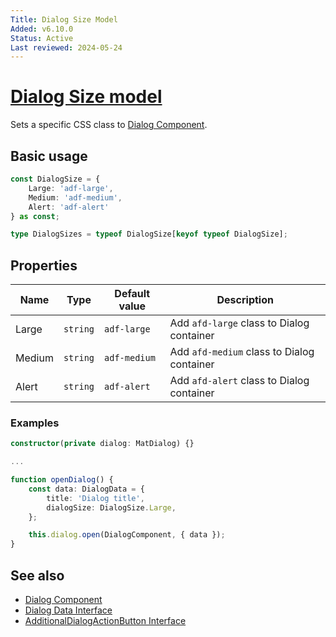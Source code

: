 ```yaml
---
Title: Dialog Size Model
Added: v6.10.0
Status: Active
Last reviewed: 2024-05-24
---
```


# [Dialog Size model](../../../lib/core/src/lib/dialogs/dialog/dialog.model.ts "Defined in dialog.model.ts")

Sets a specific CSS class to [Dialog Component](../dialogs/dialog.md). 

## Basic usage

```ts
const DialogSize = {
    Large: 'adf-large',
    Medium: 'adf-medium',
    Alert: 'adf-alert'
} as const;

type DialogSizes = typeof DialogSize[keyof typeof DialogSize];
```

## Properties

| Name | Type | Default value | Description |
| ---- | ---- | ------------- | ----------- |
| Large | `string` | `adf-large` | Add `afd-large` class to Dialog container |
| Medium | `string` | `adf-medium` | Add `afd-medium` class to Dialog container |
| Alert | `string` | `adf-alert` | Add `afd-alert` class to Dialog container |

### Examples

```ts
constructor(private dialog: MatDialog) {}

...

function openDialog() {
    const data: DialogData = {
        title: 'Dialog title',
        dialogSize: DialogSize.Large,
    };

    this.dialog.open(DialogComponent, { data });
}
```

## See also

- [Dialog Component](../dialogs/dialog.md)
- [Dialog Data Interface](../interfaces/dialog.interface.md)
- [AdditionalDialogActionButton Interface](../interfaces/additional-dialog-action-button.interface.md)
